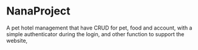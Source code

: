 # NanaProject
A pet hotel management that have CRUD for pet, food and account, with a simple authenticator during the login, and other function to support the website,
